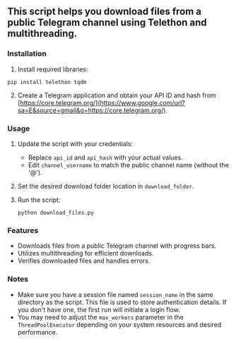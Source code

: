## This script helps you download files from a public Telegram channel using Telethon and multithreading.

### Installation

1.  Install required libraries:

<!-- end list -->

```
pip install telethon tqdm
```

2.  Create a Telegram application and obtain your API ID and hash from [https://core.telegram.org/](https://www.google.com/url?sa=E&source=gmail&q=https://core.telegram.org/).

### Usage

1.  Update the script with your credentials:

      - Replace `api_id` and `api_hash` with your actual values.
      - Edit `channel_username` to match the public channel name (without the '@').

2.  Set the desired download folder location in `download_folder`.

3.  Run the script:

    ```
    python download_files.py
    ```

### Features

  * Downloads files from a public Telegram channel with progress bars.
  * Utilizes multithreading for efficient downloads.
  * Verifies downloaded files and handles errors.

### Notes

  * Make sure you have a session file named `session_name` in the same directory as the script. This file is used to store authentication details. If you don't have one, the first run will initiate a login flow.
  * You may need to adjust the `max_workers` parameter in the `ThreadPoolExecutor` depending on your system resources and desired performance.

